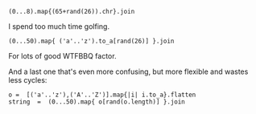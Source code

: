     (0...8).map{(65+rand(26)).chr}.join

I spend too much time golfing.

    (0...50).map{ ('a'..'z').to_a[rand(26)] }.join

For lots of good WTFBBQ factor.

And a last one that's even more confusing, but more flexible and wastes less cycles:

    o =  [('a'..'z'),('A'..'Z')].map{|i| i.to_a}.flatten
    string  =  (0...50).map{ o[rand(o.length)] }.join

